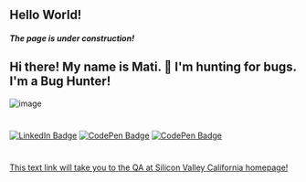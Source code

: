 
## Hello World!
#### _The page is under construction!_

## Hi there!  My name is Mati.  :eyes: I'm hunting for bugs. I'm a Bug Hunter!

![image](https://user-images.githubusercontent.com/84297420/125023753-5e4da480-e034-11eb-920f-045f4b46e3c9.png)
#
[![LinkedIn Badge](https://img.shields.io/badge/LinkedIn-Profile-informational?style=flat&logo=linkedin&logoColor=white&color=0D76A8)](https://www.linkedin.com/in/mati-lehissaar/)
[![CodePen Badge](https://img.shields.io/badge/Codewars-Profile-informational?style=flat&logo=codepen&logoColor=white&color=61192cf)](https://www.codewars.com/users/matijoingithub)
[![CodePen Badge](https://img.shields.io/badge/Sololearn-Profile-informational?style=flat&logo=codepen&logoColor=white&color=FFA500)](https://www.sololearn.com/profile/21775668)

#
[This text link will take you to the QA at Silicon Valley California homepage!](https://qasv.us/en)
#


<!--
**matijoingithub/matijoingithub** is a ✨ _special_ ✨ repository because its `README.md` (this file) appears on your GitHub profile.

Here are some ideas to get you started:

- 🔭 I’m currently working on ...
- 🌱 I’m currently learning ...
- 👯 I’m looking to collaborate on ...
- 🤔 I’m looking for help with ...
- 💬 Ask me about ...
- 📫 How to reach me: ...
- 😄 Pronouns: ...
- ⚡ Fun fact: ...
- 👋
-->
